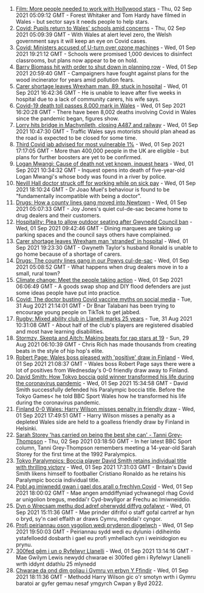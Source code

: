 1. [Film: More people needed to work with Hollywood stars](https://www.bbc.co.uk/news/uk-wales-58409551?at_medium=RSS&at_campaign=KARANGA) - Thu, 02 Sep 2021 05:09:12 GMT - Forest Whitaker and Tom Hardy have filmed in Wales - but sector says it needs people to help stars.
2. [Covid: Pupils return to Wales' schools amid concerns](https://www.bbc.co.uk/news/uk-wales-58413690?at_medium=RSS&at_campaign=KARANGA) - Thu, 02 Sep 2021 05:09:39 GMT - With Wales at alert level zero, the Welsh government says it will keep an eye on Covid cases.
3. [Covid: Ministers accused of U-turn over ozone machines](https://www.bbc.co.uk/news/uk-wales-politics-58410956?at_medium=RSS&at_campaign=KARANGA) - Wed, 01 Sep 2021 19:21:12 GMT - Schools were promised 1,000 devices to disinfect classrooms, but plans now appear to be on hold.
4. [Barry Biomass hit with order to shut down in planning row](https://www.bbc.co.uk/news/uk-wales-58413660?at_medium=RSS&at_campaign=KARANGA) - Wed, 01 Sep 2021 20:59:40 GMT - Campaigners have fought against plans for the wood incinerator for years amid pollution fears.
5. [Carer shortage leaves Wrexham man, 89, stuck in hospital](https://www.bbc.co.uk/news/uk-wales-58413657?at_medium=RSS&at_campaign=KARANGA) - Wed, 01 Sep 2021 16:42:36 GMT - He is unable to leave after five weeks in hospital due to a lack of community carers, his wife says.
6. [Covid-19 death toll passes 8,000 mark in Wales](https://www.bbc.co.uk/news/uk-wales-58408759?at_medium=RSS&at_campaign=KARANGA) - Wed, 01 Sep 2021 16:20:28 GMT - There have been 8,002 deaths involving Covid in Wales since the pandemic began, figures show.
7. [Lorry hits bridge in Machynlleth, closing A487 and railway](https://www.bbc.co.uk/news/uk-wales-58406885?at_medium=RSS&at_campaign=KARANGA) - Wed, 01 Sep 2021 10:47:30 GMT - Traffic Wales says motorists should plan ahead as the road is expected to be closed for some time.
8. [Third Covid jab advised for most vulnerable 1%](https://www.bbc.co.uk/news/health-58407643?at_medium=RSS&at_campaign=KARANGA) - Wed, 01 Sep 2021 17:17:05 GMT - More than 400,000 people in the UK are eligible - but plans for further boosters are yet to be confirmed.
9. [Logan Mwangi: Cause of death not yet known, inquest hears](https://www.bbc.co.uk/news/uk-wales-58409382?at_medium=RSS&at_campaign=KARANGA) - Wed, 01 Sep 2021 10:34:32 GMT - Inquest opens into death of five-year-old Logan Mwangi's whose body was found in a river by police.
10. [Nevill Hall doctor struck off for working while on sick pay](https://www.bbc.co.uk/news/uk-wales-58406887?at_medium=RSS&at_campaign=KARANGA) - Wed, 01 Sep 2021 18:10:24 GMT - Dr Joao Muel's behaviour is found to be "fundamentally incompatible with being a doctor".
11. [Drugs: How a county lines gang moved into Newtown](https://www.bbc.co.uk/news/uk-wales-58394195?at_medium=RSS&at_campaign=KARANGA) - Wed, 01 Sep 2021 05:07:33 GMT - Joy Jones's quiet cul-de-sac became home to drug dealers and their customers.
12. [Hospitality: Plea to allow outdoor seating after Gwynedd Council ban](https://www.bbc.co.uk/news/uk-wales-58402361?at_medium=RSS&at_campaign=KARANGA) - Wed, 01 Sep 2021 09:42:46 GMT - Dining marquees are taking up parking spaces and the council says others have complained.
13. [Carer shortage leaves Wrexham man 'stranded' in hospital](https://www.bbc.co.uk/news/uk-wales-58416257?at_medium=RSS&at_campaign=KARANGA) - Wed, 01 Sep 2021 19:23:30 GMT - Gwyneth Taylor's husband Ronald is unable to go home because of a shortage of carers.
14. [Drugs: The county lines gang in our Powys cul-de-sac](https://www.bbc.co.uk/news/uk-wales-58399117?at_medium=RSS&at_campaign=KARANGA) - Wed, 01 Sep 2021 05:08:52 GMT - What happens when drug dealers move in to a small, rural town?
15. [Climate change: Meet the people taking action](https://www.bbc.co.uk/news/uk-wales-58399174?at_medium=RSS&at_campaign=KARANGA) - Wed, 01 Sep 2021 06:06:49 GMT - A goods swap shop and DIY flood defenders are just some ideas people have put into practice.
16. [Covid: The doctor busting Covid vaccine myths on social media](https://www.bbc.co.uk/news/uk-wales-58400711?at_medium=RSS&at_campaign=KARANGA) - Tue, 31 Aug 2021 21:14:01 GMT - Dr Bnar Talabani has been trying to encourage young people on TikTok to get jabbed.
17. [Rugby: Mixed ability club in Llanelli marks 25 years](https://www.bbc.co.uk/news/uk-wales-58396068?at_medium=RSS&at_campaign=KARANGA) - Tue, 31 Aug 2021 10:31:08 GMT - About half of the club's players are registered disabled and most have learning disabilities.
18. [Stormzy, Skepta and Aitch: Making beats for rap stars at 19](https://www.bbc.co.uk/news/uk-wales-58355499?at_medium=RSS&at_campaign=KARANGA) - Sun, 29 Aug 2021 06:10:39 GMT - Chris Rich has made thousands from creating beats in the style of hip hop's elite.
19. [Robert Page: Wales boss pleased with 'positive' draw in Finland](https://www.bbc.co.uk/sport/av/football/58416758?at_medium=RSS&at_campaign=KARANGA) - Wed, 01 Sep 2021 21:08:37 GMT - Wales boss Robert Page says there were a lot of positives from Wednesday's 0-0 friendly draw away to Finland.
20. [David Smith: How Tokyo boccia gold winner transformed his life during the coronavirus pandemic](https://www.bbc.co.uk/sport/disability-sport/58410540?at_medium=RSS&at_campaign=KARANGA) - Wed, 01 Sep 2021 15:34:58 GMT - David Smith successfully defended his Paralympic boccia title. Before the Tokyo Games< he told BBC Sport Wales how he transformed his life during the coronavirus pandemic.
21. [Finland 0-0 Wales: Harry Wilson misses penalty in friendly draw](https://www.bbc.co.uk/sport/football/58325438?at_medium=RSS&at_campaign=KARANGA) - Wed, 01 Sep 2021 17:49:51 GMT - Harry Wilson misses a penalty as a depleted Wales side are held to a goalless friendly draw by Finland in Helsinki.
22. [Sarah Storey 'has carried on being the best she can' - Tanni Grey-Thompson](https://www.bbc.co.uk/sport/disability-sport/58406025?at_medium=RSS&at_campaign=KARANGA) - Thu, 02 Sep 2021 03:18:50 GMT - In her latest BBC Sport column, Tanni Grey-Thompson remembers meeting a 14-year-old Sarah Storey for the first time at the 1992 Paralympics.
23. [Tokyo Paralympics: Boccia player David Smith retains individual title with thrilling victory](https://www.bbc.co.uk/sport/disability-sport/58405624?at_medium=RSS&at_campaign=KARANGA) - Wed, 01 Sep 2021 17:31:03 GMT - Britain's David Smith likens himself to footballer Cristiano Ronaldo as he retains his Paralympic boccia individual title.
24. [Pobl ag imiwnedd gwan i gael dos arall o frechlyn Covid](https://www.bbc.co.uk/newyddion/58403064?at_medium=RSS&at_campaign=KARANGA) - Wed, 01 Sep 2021 18:00:02 GMT - Mae angen amddiffyniad ychwanegol rhag Covid ar unigolion bregus, meddai'r Cyd-bwyllgor ar Frechu ac Imiwneiddio.
25. [Dyn o Wrecsam methu dod adref oherwydd diffyg gofalwyr](https://www.bbc.co.uk/newyddion/58403060?at_medium=RSS&at_campaign=KARANGA) - Wed, 01 Sep 2021 15:11:36 GMT - Mae prinder difrifol o staff gofal cartref ar hyn o bryd, sy'n cael effaith ar draws Cymru, meddai'r cyngor.
26. [Profi peiriannau oson ysgolion wedi pryderon diogelwch](https://www.bbc.co.uk/newyddion/58411191?at_medium=RSS&at_campaign=KARANGA) - Wed, 01 Sep 2021 19:50:03 GMT - Peiriannau sydd wedi eu dylunio i ddiheintio ystafelloedd dosbarth i gael eu profi ymhellach cyn i weinidogion eu prynu.
27. [300fed gêm i un o Ryfelwyr Llanelli](https://www.bbc.co.uk/newyddion/58396862?at_medium=RSS&at_campaign=KARANGA) - Wed, 01 Sep 2021 13:14:16 GMT - Mae Gwilym Lewis newydd chwarae ei 300fed gêm i Ryfelwyr Llanelli wrth iddynt ddathlu 25 mlynedd
28. [Chwarae da ond dim goliau i Gymru yn erbyn Y Ffindir](https://www.bbc.co.uk/newyddion/58415167?at_medium=RSS&at_campaign=KARANGA) - Wed, 01 Sep 2021 18:11:36 GMT - Methodd Harry Wilson gic o'r smotyn wrth i Gymru baratoi ar gyfer gemau nesaf ymgyrch Cwpan y Byd 2022.
